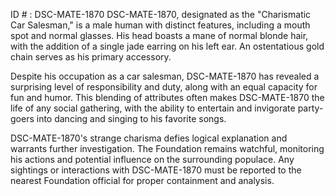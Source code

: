 ID # : DSC-MATE-1870
DSC-MATE-1870, designated as the "Charismatic Car Salesman," is a male human with distinct features, including a mouth spot and normal glasses. His head boasts a mane of normal blonde hair, with the addition of a single jade earring on his left ear. An ostentatious gold chain serves as his primary accessory.

Despite his occupation as a car salesman, DSC-MATE-1870 has revealed a surprising level of responsibility and duty, along with an equal capacity for fun and humor. This blending of attributes often makes DSC-MATE-1870 the life of any social gathering, with the ability to entertain and invigorate party-goers into dancing and singing to his favorite songs.

DSC-MATE-1870's strange charisma defies logical explanation and warrants further investigation. The Foundation remains watchful, monitoring his actions and potential influence on the surrounding populace. Any sightings or interactions with DSC-MATE-1870 must be reported to the nearest Foundation official for proper containment and analysis.